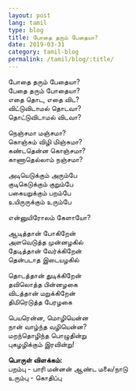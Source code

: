 ```yaml
---
layout: post
lang: tamil
type: blog
title: போதை தரும் பேதையா?
date: 2019-03-31
category: tamil-blog
permalink: /tamil/blog/:title/
---
```


போதை தரும் பேதையா? <br/>
பேதை தரும் போதையா? <br/>
எதை தொட, எதை விட? <br/>
விட்டுவிடாமல் தொடவா? <br/>
தொட்டுவிடாமல் விடவா?

நெஞ்சமா மஞ்சமா? <br/>
கொஞ்சும் விழி மிஞ்சுமா? <br/>
கண்டதென்ன கொஞ்சமா? <br/>
காணாதெல்லாம் நஞ்சமா?

அடியெடுக்கும் அரும்பே <br/>
குடிகெடுக்கும் குறும்பே <br/>
பகையறுக்கும் பறம்பே <br/>
உயிருருக்கும் உரும்பே

என்னுயிரோலம் கேளாயோ?

ஆடித்தான் போகிறேன் <br/>
அளவெடுத்த முன்னழகில் <br/>
தேடித்தான் வேர்க்கிறேன் <br/>
தென்படாத இடையழகில்

தொடத்தான் துடிக்கிறேன் <br/>
தவிலொத்த பின்னழகை <br/>
விடத்தான் மறுக்கிறேன் <br/>
திமிரெடுத்த பேரழகை

பெயரென்ன, மொழியென்ன <br/>
நான் வாழ்ந்த வழியென்ன? <br/>
மறந்தொழிந்த பொழுதின்று <br/>
புகழழிக்கும் இரவின்று!

**பொருள் விளக்கம்:** <br/>
பறம்பு - பாரி மன்னன் ஆண்ட மலை/நாடு <br/>
உரும்பு - கொதிப்பு
